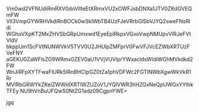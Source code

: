 Vm0wd2VFNUdiRmRXV0doVllteEtXRmxVU2xOWFJsbDNXa1JTV0ZKdGVEQmFW
Vll3VmpGYWRHVkdiRnBOCk0wSklWbTB4UzFJeVRrbGlSbVJYQ2sweFNsRldi
WGhoVXpKT2MxZHVSbGRpUmxwd1EyeEplRkpxVGxoVwpNMUpvVlRJeFVtVldV
bkppUm1ScFVtNUNWVkV5TVV0U2JHUlpZMFprV0FwVFJVcEZWbXRTUzFVeFNY
aGEKU0ZaWFlsZG9WRmx0ZEV0aU1VVjVUVlprYWxacldsWldiWGhMVkdkd2FW
WnJiRFpXYTFwaFlURk5lRnBHClpGZ0tZa1phVDFWc2FGTlNWbXgwWkVkR1Rr
MVlRbGRWYkZKelZWWldXRTlWZUZoV1JYQlVWR3hHZGxNeQpUWGxYYlhkTFEy
NU9hVnBuUFQwS0NtZG1adz09CgpnYWE=

jgq
